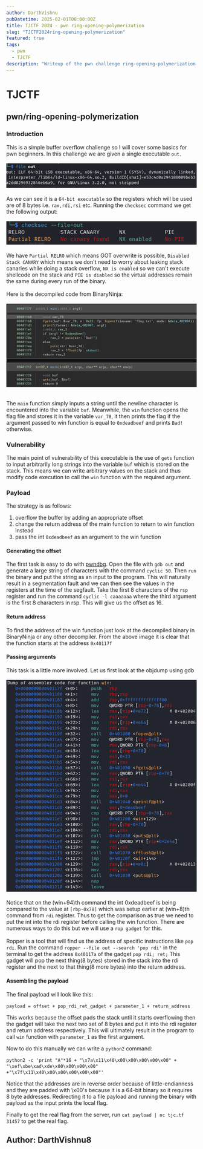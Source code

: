 ```yaml
---
author: DarthVishnu
pubDatetime: 2025-02-01T00:00:00Z
title: TJCTF 2024 - pwn ring-opening-polymerization
slug: "TJCTF2024ring-opening-polymerization"
featured: true
tags:
  - pwn
  - TJCTF
description: "Writeup of the pwn challenge ring-opening-polymerization in TJCTF 2024"
---
```


# TJCTF

## pwn/ring-opening-polymerization

### Introduction

This is a simple buffer overflow challenge so I will cover some basics for pwn beginners. In this challenge we are given a single executable `out`.
<br><br>
![file out](image-1.png)
<br><br>
As we can see it is a `64-bit executable` so the registers which will be used are of 8 bytes i.e. `rax,rdi,rsi` etc.
Running the `checksec` command we get the following output:<br><br>
![checksec](image-3.png)
<br><br>
We have `Partial RELRO` which means GOT overwrite is possible, `Disabled Stack CANARY` which means we don't need to worry about leaking stack canaries while doing a stack overflow, `NX is enabled` so we can't execute shellcode on the stack and `PIE is diabled` so the virtual addresses remain the same during every run of the binary.
<br><br>
Here is the decompiled code from BinaryNinja:<br><br>
![BinaryNinja decompiled code](image.png)<br><br>

The `main` function simply inputs a string until the newline character is encountered into the variable `buf`. Meanwhile, the `win` function opens the flag file and stores it in the variable `var_78`, it then prints the flag if the argument passed to win function is equal to `0xdeadbeef` and prints `Bad!` otherwise.

### Vulnerability

The main point of vulnerability of this executable is the use of `gets` function to input arbitrarily long strings into the variable `buf` which is stored on the stack. This means we can write arbitrary values on the stack and thus modify code execution to call the `win` function with the required argument.

### Payload

The strategy is as follows:

1. overflow the buffer by adding an appropriate offset
2. change the return address of the main function to return to win function instead
3. pass the int `0xdeadbeef` as an argument to the win function

#### Generating the offset

The first task is easy to do with [pwndbg](https://github.com/pwndbg/pwndbg). Open the file with `gdb out` and generate a large string of characters with the command `cyclic 50`. Then `run` the binary and put the string as an input to the program. This will naturally result in a segmentation fault and we can then see the values in the registers at the time of the segfault. Take the first 8 characters of the `rsp` register and run the command `cyclic -l caaaaaaa` where the third argument is the first 8 characters in rsp. This will give us the offset as 16.

#### Return address

To find the address of the win function just look at the decompiled binary in BinaryNinja or any other decompiler. From the above image it is clear that the function starts at the address `0x40117f`

#### Passing arguments

This task is a little more involved. Let us first look at the objdump using gdb <br><br>![decompiled](image-4.png)<br><br>
Notice that on the (win+94)th command the int 0xdeadbeef is being compared to the value at `[rbp-0x78]` which was setup earlier at (win+8)th command from `rdi` register. Thus to get the comparison as true we need to put the int into the rdi register before calling the win function. There are numerous ways to do this but we will use a `rop gadget` for this.
<br><br>
Ropper is a tool that will find us the address of specific instructions like `pop rdi`. Run the command `ropper --file out --search 'pop rdi'` in the terminal to get the address `0x40117a` of the gadget `pop rdi; ret;` This gadget will pop the next thing(8 bytes) stored in the stack into the rdi register and the next to that thing(8 more bytes) into the return address.

#### Assembling the payload

The final payload will look like this:

```
payload = offset + pop_rdi_ret_gadget + parameter_1 + return_address
```

This works because the offset pads the stack until it starts overflowing then the gadget will take the next two set of 8 bytes and put it into the rdi register and return address respectively. This will ultimately result in the program to call `win` function with `parameter_1` as the first argument.

Now to do this manually we can write a `python2` command:

```
python2 -c 'print "A"*16 + "\x7a\x11\x40\x00\x00\x00\x00\x00" + "\xef\xbe\xad\xde\x00\x00\x00\x00" +"\x7f\x11\x40\x00\x00\x00\x00\x00"'
```

Notice that the addresses are in reverse order because of little-endianness and they are padded with \x00's because it is a 64-bit binary so it requires 8 byte addresses.
Redirecting it to a file payload and running the binary with payload as the input prints the local flag.

Finally to get the real flag from the server, run `cat payload | nc tjc.tf 31457` to get the real flag.

## Author: DarthVishnu8
